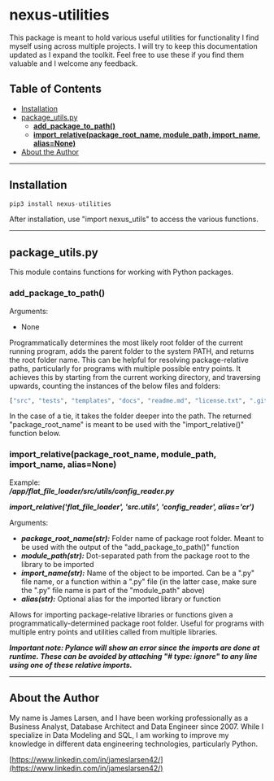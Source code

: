 # nexus-utilities<!-- omit in toc -->
This package is meant to hold various useful utilities for functionality I find myself using across multiple projects.  I will try to keep this documentation updated as I expand the toolkit.  Feel free to use these if you find them valuable and I welcome any feedback.

## Table of Contents <!-- omit in toc -->

- [Installation](#installation)
- [package\_utils.py](#package_utilspy)
  - [**add\_package\_to\_path()**](#add_package_to_path)
  - [**import\_relative(package\_root\_name, module\_path, import\_name, alias=None)**](#import_relativepackage_root_name-module_path-import_name-aliasnone)
- [About the Author](#about-the-author)

---

## Installation

```python
pip3 install nexus-utilities
```

After installation, use "import nexus_utils" to access the various functions.

---

## package_utils.py

This module contains functions for working with Python packages.

### **add_package_to_path()**

Arguments:
 * None

Programmatically determines the most likely root folder of the current running program, adds the parent folder to the system PATH, and returns the root folder name.  This can be helpful for resolving package-relative paths, particularly for programs with multiple possible entry points.  It achieves this by starting from the current working directory, and traversing upwards, counting the instances of the below files and folders:

```python
["src", "tests", "templates", "docs", "readme.md", "license.txt", ".gitignore", "pyproject.toml", "requirements.txt", "poetry.lock", "setup.py", "manifest.in", ".editorconfig"]
```

In the case of a tie, it takes the folder deeper into the path.  The returned "package_root_name" is meant to be used with the "import_relative()" function below.

### **import_relative(package_root_name, module_path, import_name, alias=None)**

Example:  
***/app/flat_file_loader/src/utils/config_reader.py***

***import_relative('flat_file_loader', 'src.utils', 'config_reader', alias='cr')***

Arguments:
 * ***package_root_name(str):*** Folder name of package root folder.  Meant to be used with the output of the "add_package_to_path()" function
 * ***module_path(str):*** Dot-separated path from the package root to the library to be imported
 * ***import_name(str):*** Name of the object to be imported.  Can be a ".py" file name, or a function within a ".py" file (in the latter case, make sure the ".py" file name is part of the "module_path" above)
* ***alias(str):*** Optional alias for the imported library or function

Allows for importing package-relative libraries or functions given a programmatically-determined package root folder.  Useful for programs with multiple entry points and utilities called from multiple libraries.

***Important note: Pylance will show an error since the imports are done at runtime.  These can be avoided by attaching "# type: ignore" to any line using one of these relative imports.***

---

## About the Author

My name is James Larsen, and I have been working professionally as a Business Analyst, Database Architect and Data Engineer since 2007.  While I specialize in Data Modeling and SQL, I am working to improve my knowledge in different data engineering technologies, particularly Python.

[https://www.linkedin.com/in/jameslarsen42/](https://www.linkedin.com/in/jameslarsen42/)
